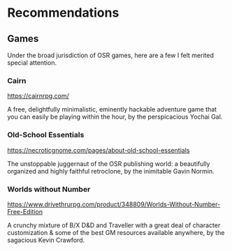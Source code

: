 # Recommendations

## Games

Under the broad jurisdiction of OSR games, here are a few I felt merited special attention.

### Cairn

https://cairnrpg.com/

A free, delightfully minimalistic, eminently hackable adventure game that you can easily be playing within the hour, by the perspicacious Yochai Gal.

### Old-School Essentials

https://necroticgnome.com/pages/about-old-school-essentials

The unstoppable juggernaut of the OSR publishing world: a beautifully organized and highly faithful retroclone, by the inimitable Gavin Normin.

### Worlds without Number

https://www.drivethrurpg.com/product/348809/Worlds-Without-Number-Free-Edition

A crunchy mixture of B/X D&D and Traveller with a great deal of character customization & some of the best GM resources available anywhere, by the sagacious Kevin Crawford.